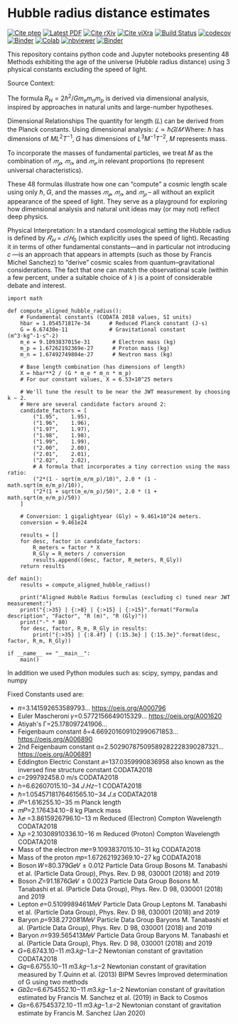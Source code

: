 # Hubble radius distance estimates

[![Cite ptep](https://img.shields.io/badge/PP-57-12-yellow.svg?style=flat)](http://www.ptep-online.com/2019/PP-57-12.PDF)
[![Latest PDF](https://img.shields.io/badge/PDF-latest-red.svg?style=flat)](http://www.ptep-online.com/2019/PP-57-12.PDF)
[![Cite rXiv](https://img.shields.io/badge/rXiv-1904.0218-orange.svg?style=flat)](http://rxiv.org/abs/1904.0218)
[![Cite viXra](https://img.shields.io/badge/viXra-1811.0146-green.svg?style=flat)](http://vixra.org/pdf/1811.0146v8.pdf)
[![Build Status](https://travis-ci.org/LaGuer/hubble-radius.svg?branch=master)](https://travis-ci.org/LaGuer/hubble-radius) 
[![codecov](https://codecov.io/gh/LaGuer/hubble-radius/branch/master/graph/badge.svg)](https://codecov.io/gh/LaGuer/hubble-radius)
[![Binder](https://mybinder.org/badge_logo.svg)](https://mybinder.org/v2/gh/LaGuer/hubble-radius/master)
[![Colab](https://colab.research.google.com/assets/colab-badge.svg)](https://colab.research.google.com/github/laguer/universe-age/blob/master/universe-age.ipynb)
[![nbviewer](https://img.shields.io/badge/view%20on-nbviewer-brightgreen.svg)](https://nbviewer.jupyter.org/github/LaGuer/hubble-radius/blob/master/hubble-radius.ipynb)
[![Binder](https://mybinder.org/badge.svg)](https://mybinder.org/v2/gh/LaGuer/hubble-radius/master?urlpath=lab%2Ftree%2Fhubble-radius-new.ipynb)

This repository contains python code and Jupyter notebooks presenting 48 Methods exhibiting the age of the universe (Hubble radius distance) using 3 physical constants excluding the speed of light.

Source Context:

The formula $R_H= 2 ℏ^2/G m_e m_n m_p$ is derived via dimensional analysis, inspired by approaches in natural units and large-number hypotheses.


Dimensional Relationships
The quantity for length (𝐿) can be derived from the Planck constants. Using dimensional analysis:
$𝐿 ∝ ℏ𝐺 / 𝑀$
Where:
ℏ has dimensions of $ML^2T^{-1}$,
𝐺 has dimensions of $L^3M^{-1}T^{-2}$,
𝑀 represents mass.

To incorporate the masses of fundamental particles, we treat 
𝑀 as the combination of 
$𝑚_𝑝$, $𝑚_𝑛$, and $𝑚_𝑒$ in relevant proportions (to represent universal characteristics).

These 48 formulas illustrate how one can “compute” a cosmic length scale using only ℏ, 𝐺, and the masses $𝑚_𝑒$, $𝑚_𝑛$, and $𝑚_𝑝$
 – all without an explicit appearance of the speed of light. They serve as a playground for exploring how dimensional analysis and natural unit ideas may (or may not) reflect deep physics.

Physical Interpretation: In a standard cosmological setting the Hubble radius is defined by 
$𝑅_𝐻 = 𝑐/𝐻_0$
 (which explicitly uses the speed of light). Recasting it in terms of other fundamental constants—and in particular not introducing 
𝑐
—is an approach that appears in attempts (such as those by Francis Michel Sanchez) to “derive” cosmic scales from quantum–gravitational considerations. The fact that one can match the observational scale (within a few percent, under a suitable choice of 
𝑘
) is a point of considerable debate and interest.
 
```
import math

def compute_aligned_hubble_radius():
    # Fundamental constants (CODATA 2018 values, SI units)
    hbar = 1.054571817e-34      # Reduced Planck constant (J·s)
    G = 6.67430e-11             # Gravitational constant (m^3·kg^-1·s^-2)
    m_e = 9.1093837015e-31       # Electron mass (kg)
    m_p = 1.67262192369e-27      # Proton mass (kg)
    m_n = 1.67492749804e-27      # Neutron mass (kg)

    # Base length combination (has dimensions of length)
    X = hbar**2 / (G * m_e * m_n * m_p)
    # For our constant values, X ≈ 6.53×10^25 meters

    # We'll tune the result to be near the JWT measurement by choosing k ~ 2.
    # Here are several candidate factors around 2:
    candidate_factors = [
        ("1.95",    1.95),
        ("1.96",    1.96),
        ("1.97",    1.97),
        ("1.98",    1.98),
        ("1.99",    1.99),
        ("2.00",    2.00),
        ("2.01",    2.01),
        ("2.02",    2.02),
        # A formula that incorporates a tiny correction using the mass ratio:
        ("2*(1 - sqrt(m_e/m_p)/10)", 2.0 * (1 - math.sqrt(m_e/m_p)/10)),
        ("2*(1 + sqrt(m_e/m_p)/50)", 2.0 * (1 + math.sqrt(m_e/m_p)/50))
    ]
    
    # Conversion: 1 gigalightyear (Gly) ≈ 9.461×10^24 meters.
    conversion = 9.461e24

    results = []
    for desc, factor in candidate_factors:
        R_meters = factor * X
        R_Gly = R_meters / conversion
        results.append((desc, factor, R_meters, R_Gly))
    return results

def main():
    results = compute_aligned_hubble_radius()
    
    print("Aligned Hubble Radius formulas (excluding c) tuned near JWT measurement:")
    print("{:>35} | {:>8} | {:>15} | {:>15}".format("Formula description", "Factor", "R (m)", "R (Gly)"))
    print("-" * 80)
    for desc, factor, R_m, R_Gly in results:
        print("{:>35} | {:8.4f} | {:15.3e} | {:15.3e}".format(desc, factor, R_m, R_Gly))
    
if __name__ == "__main__":
    main()

```


In addition we used Python modules such as: scipy, sympy, pandas and numpy

Fixed Constants used are:

* 𝜋=3.141592653589793... https://oeis.org/A000796
* Euler Mascheroni  𝛾=0.5772156649015329... https://oeis.org/A001620
* Atiyah's  Γ=25.178097241906... 
* Feigenbaum constant δ=4.669201609102990671853... https://oeis.org/A006890
* 2nd Feigenbaum constant α=2.50290787509589282228390287321... https://oeis.org/A006891
* Eddington Electric Constant  𝑎=137.0359990836958  also known as the inversed fine structure constant CODATA2018
* 𝑐=299792458.0  m/s CODATA2018
* ℎ=6.62607015.10−34   𝐽.𝐻𝑧−1  CODATA2018
* ℏ=1.0545718176461565.10−34   𝐽.𝑠  CODATA2018
* 𝑙𝑃=1.616255.10−35  m Planck length
* 𝑚𝑃=2.176434.10−8  kg Planck mass
* ƛ𝑒 =3.8615926796.10−13 m Reduced (Electron) Compton Wavelength CODATA2018
* ƛ𝑝 =2.10308910336.10−16 m Reduced (Proton) Compton Wavelength CODATA2018
* Mass of the electron  𝑚𝑒=9.1093837015.10−31  kg CODATA2018
* Mass of the proton  𝑚𝑝=1.67262192369.10−27  kg CODATA2018
* Boson  𝑊=80.379𝐺𝑒𝑉  ± 0.012 Particle Data Group Bosons M. Tanabashi et al. (Particle Data Group), Phys. Rev. D 98, 030001 (2018) and 2019
* Boson  𝑍=91.1876𝐺𝑒𝑉  ± 0.0023 Particle Data Group Bosons M. Tanabashi et al. (Particle Data Group), Phys. Rev. D 98, 030001 (2018) and 2019
* Lepton  𝑒=0.5109989461𝑀𝑒𝑉  Particle Data Group Leptons M. Tanabashi et al. (Particle Data Group), Phys. Rev. D 98, 030001 (2018) and 2019
* Baryon  𝑝=938.272081𝑀𝑒𝑉  Particle Data Group Baryons M. Tanabashi et al. (Particle Data Group), Phys. Rev. D 98, 030001 (2018) and 2019
* Baryon  𝑛=939.565413𝑀𝑒𝑉  Particle Data Group Baryons M. Tanabashi et al. (Particle Data Group), Phys. Rev. D 98, 030001 (2018) and 2019
* 𝐺=6.6743.10−11   𝑚3.𝑘𝑔−1.𝑠−2  Newtonian constant of gravitation CODATA2018
* 𝐺𝑞=6.6755.10−11   𝑚3.𝑘𝑔−1.𝑠−2  Newtonian constant of gravitation measured by T.Quinn et al. (2013) BIPM Sevres Improved determination of G using two methods
* 𝐺𝑏2𝑐=6.6754552.10−11   𝑚3.𝑘𝑔−1.𝑠−2  Newtonian constant of gravitation estimated by Francis M. Sanchez et al. (2019) in Back to Cosmos
* 𝐺𝑠=6.67545372.10−11   𝑚3.𝑘𝑔−1.𝑠−2  Newtonian constant of gravitation estimate by Francis M. Sanchez (Jan 2020)
